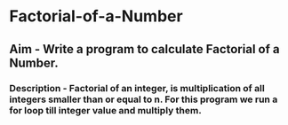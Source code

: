 # Factorial-of-a-Number
## Aim - Write a program to calculate Factorial of a Number.
### Description - Factorial of an integer, is multiplication of all integers smaller than or equal to n. For this program we run a for loop till integer value and multiply them.
